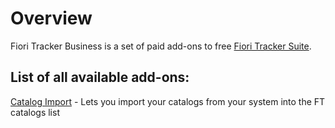 # Overview
Fiori Tracker Business is a set of paid add-ons to free [Fiori Tracker Suite](https://help.fioritracker.org/2020/#/suite/SPS02/main).

## List of all available add-ons:

[Catalog Import](ci/FPS01/main.md) - Lets you import your catalogs from your system into the FT catalogs list
